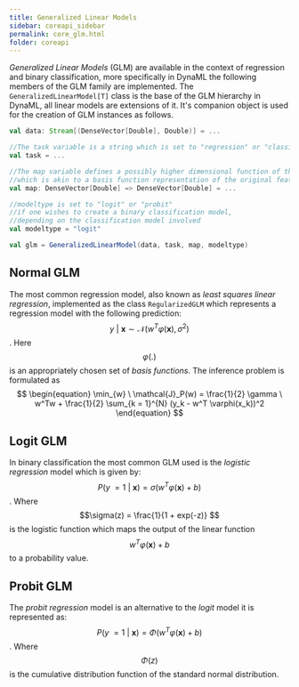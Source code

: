 ```yaml
---
title: Generalized Linear Models
sidebar: coreapi_sidebar
permalink: core_glm.html
folder: coreapi
---
```


_Generalized Linear Models_ (GLM) are available in the context of regression and binary classification, more specifically in DynaML the following members of the GLM family are implemented. The ```GeneralizedLinearModel[T]``` class is the base of the GLM hierarchy in DynaML, all linear models are extensions of it. It's companion object is used for the creation of GLM instances as follows.

```scala
val data: Stream[(DenseVector[Double], Double)] = ...

//The task variable is a string which is set to "regression" or "classification"
val task = ...

//The map variable defines a possibly higher dimensional function of the input
//which is akin to a basis function representation of the original features
val map: DenseVector[Double] => DenseVector[Double] = ...

//modeltype is set to "logit" or "probit"
//if one wishes to create a binary classification model,
//depending on the classification model involved
val modeltype = "logit"

val glm = GeneralizedLinearModel(data, task, map, modeltype)
```

## Normal GLM

The most common regression model, also known as _least squares linear regression_, implemented as the class ```RegularizedGLM``` which represents a regression model with the following prediction:
$$
	\begin{equation}
		y \ | \ \mathbf{x} \sim \mathcal{N}(w^T \varphi(\mathbf{x}), \sigma^{2})
	\end{equation}
$$. Here $$\varphi(.)$$ is an appropriately chosen set of _basis functions_. The inference problem is formulated as
$$
	\begin{equation}
		\min_{w} \ \mathcal{J}_P(w) = \frac{1}{2} \gamma \  w^Tw + \frac{1}{2} \sum_{k = 1}^{N} (y_k - w^T \varphi(x_k))^2
	\end{equation}
$$


## Logit GLM

In binary classification the most common GLM used is the _logistic regression_ model which is given by:
$$
	\begin{equation}
		P(y \ = 1 \ | \ \mathbf{x}) = \sigma(w^T \varphi(\mathbf{x}) + b)
	\end{equation}
$$.
Where $$\sigma(z) = \frac{1}{1 + exp(-z)} $$ is the logistic function which maps the output of the linear function $$w^T \varphi(\mathbf{x}) + b$$ to a probability value.

## Probit GLM

The _probit regression_ model is an alternative to the _logit_ model it is represented as:
$$
	\begin{equation}
		P(y \ = 1 \ | \ \mathbf{x}) = \Phi(w^T \varphi(\mathbf{x}) + b)
	\end{equation}
$$.
Where $$\Phi(z)$$ is the cumulative distribution function of the standard normal distribution.
